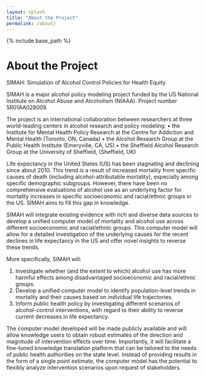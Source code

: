 ```yaml
---
layout: splash
title: "About the Project"
permalink: /about/
---
```


{% include base_path %}

# About the Project

SIMAH: Simulation of Alcohol Control Policies for Health Equity

SIMAH is a major alcohol policy modeling project funded by the US National Institute on Alcohol Abuse and Alcoholism (NIAAA). Project number 5R01AA028009.   

The project is an international collaboration between researchers at three world-leading centers in alcohol research and policy modeling:
•	the Institute for Mental Health Policy Research at the Centre for Addiction and Mental Health (Toronto, ON, Canada) 
•	the Alcohol Research Group at the Public Health Institute (Emeryville, CA, US) 
•	the Sheffield Alcohol Research Group at the University of Sheffield, (Sheffield, UK) 


Life expectancy in the United States (US) has been stagnating and declining since about 2010. This trend is a result of increased mortality from specific causes of death (including alcohol-attributable mortality), especially among specific demographic subgroups. However, there have been no comprehensive evaluations of alcohol use as an underlying factor for mortality increases in specific socioeconomic and racial/ethnic groups in the US. SIMAH aims to fill this gap in knowledge. 

SIMAH will integrate existing evidence with rich and diverse data sources to develop a unified computer model of mortality and alcohol use across different socioeconomic and racial/ethnic groups. This computer model will allow for a detailed investigation of the underlying causes for the recent declines in life expectancy in the US and offer novel insights to reverse these trends. 

More specifically, SIMAH will:
1)	Investigate whether (and the extent to which) alcohol use has more harmful effects among disadvantaged socioeconomic and racial/ethnic groups. 
2)	Develop a unified computer model to identify population-level trends in mortality and their causes based on individual life trajectories.
3)	Inform public health policy by investigating different scenarios of alcohol-control interventions, with regard to their ability to reverse current decreases in life expectancy.

The computer model developed will be made publicly available and will allow knowledge users to obtain robust estimates of the direction and magnitude of intervention effects over time. Importantly, it will facilitate a fine-tuned knowledge translation platform that can be tailored to the needs of public health authorities on the state level. Instead of providing results in the form of a single point estimate, the computer model has the potential to flexibly analyze intervention scenarios upon request of stakeholders.
